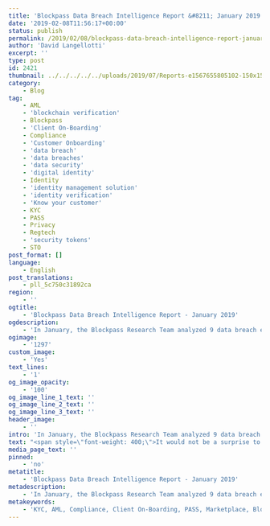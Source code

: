 ```yaml
---
title: 'Blockpass Data Breach Intelligence Report &#8211; January 2019'
date: '2019-02-08T11:56:17+00:00'
status: publish
permalink: /2019/02/08/blockpass-data-breach-intelligence-report-january-2018
author: 'David Langellotti'
excerpt: ''
type: post
id: 2421
thumbnail: ../../../../../uploads/2019/07/Reports-e1567655805102-150x150.jpg
category:
    - Blog
tag:
    - AML
    - 'blockchain verification'
    - Blockpass
    - 'Client On-Boarding'
    - Compliance
    - 'Customer Onboarding'
    - 'data breach'
    - 'data breaches'
    - 'data security'
    - 'digital identity'
    - Identity
    - 'identity management solution'
    - 'identity verification'
    - 'Know your customer'
    - KYC
    - PASS
    - Privacy
    - Regtech
    - 'security tokens'
    - STO
post_format: []
language:
    - English
post_translations:
    - pll_5c750c31892ca
region:
    - ''
ogtitle:
    - 'Blockpass Data Breach Intelligence Report - January 2019'
ogdescription:
    - 'In January, the Blockpass Research Team analyzed 9 data breach events, chosen either for their significant impact on consumers, or their implication on global politics. In this, we found that the most significant data breaches this month have occurred with KYC data. Indeed, the biggest leak we’ve seen so far in our reporting: Collection #1,” a stolen database which contains the personal data of 773 million people. '
ogimage:
    - '1297'
custom_image:
    - 'Yes'
text_lines:
    - '1'
og_image_opacity:
    - '100'
og_image_line_1_text: ''
og_image_line_2_text: ''
og_image_line_3_text: ''
header_image:
    - ''
intro: 'In January, the Blockpass Research Team analyzed 9 data breach events, chosen either for their significant impact on consumers, or their implication on global politics. In this, we found that the most significant data breaches this month have occurred with KYC data. Indeed, the biggest leak we’ve seen so far in our reporting: Collection #1,” a stolen database which contains the personal data of 773 million people. '
text: "<span style=\"font-weight: 400;\">It would not be a surprise to anybody that companies want to look out for themselves, and oftentimes the best way for them to do this is by seeking to find out who their customers are. This process, called <a href=\"https://www.blockpass.org/2019/09/23/understanding-kyc/\">KYC</a> (Know Your Customer), is all-the-more important in today’s digital world, where we rarely meet face to face and where business is done across great distances. For many types of companies, such as those in the financial sector, KYC is not just a matter of due-diligence, but one of regulatory compliance. Leaked KYC data leads to the victimisation of millions upon millions of people every day and can have a significant and potentially dangerous impact on their lives.</span>\r\n<table style=\"padding: 5px; border: 1px solid black;\">\r\n<tbody>\r\n<tr>\r\n<td style=\"padding: 5px; border: 1px solid black; border-collapse: collapse;\"><strong># of Events Analyzed</strong></td>\r\n<td style=\"padding: 5px; border: 1px solid black; border-collapse: collapse;\"><span style=\"font-weight: 400;\">9</span></td>\r\n</tr>\r\n<tr>\r\n<td style=\"padding: 5px; border: 1px solid black; border-collapse: collapse;\"><strong># of Identities Lost</strong></td>\r\n<td style=\"padding: 5px; border: 1px solid black; border-collapse: collapse;\"><span style=\"font-weight: 400;\">approx. 825,328,615</span></td>\r\n</tr>\r\n<tr>\r\n<td style=\"padding: 5px; border: 1px solid black; border-collapse: collapse;\"><strong>% of World Population</strong></td>\r\n<td style=\"padding: 5px; border: 1px solid black; border-collapse: collapse;\">11%</td>\r\n</tr>\r\n<tr>\r\n<td style=\"padding: 5px; border: 1px solid black; border-collapse: collapse;\"><strong>Industry Hardest Hit</strong></td>\r\n<td style=\"padding: 5px; border: 1px solid black; border-collapse: collapse;\">Various - KYC Data</td>\r\n</tr>\r\n</tbody>\r\n</table>\r\nThis report, for the month of January, is the third of our Data Breach Intelligence Reports. We encourage the Blockpass community and anyone who might be otherwise interested to let us know what kinds of information they would like to see provided in future reports by contacting us at marketing@blockpass.org under the subject line “Suggestions for the blog.”\r\n\r\nCentralized third-party data storage is a risk we identified before we launched the Blockpass project. While it is true that sometimes, for the purposes of KYC/AML compliance, companies are required to collect their customers’ data, it must be done with the utmost of care and respect for consumers’ privacy and security. For many companies and organizations, like the ones below, this is a lesson that ends up being learned far too late.\r\n\r\n<strong>“Collection #1” | Worldwide | 773,000,000</strong>\r\nA discovery made by renowned data security researcher Troy Hunt has set 2019 off to a startling start. On January 15th, Hunt announced to his Twitter followers that he had been tipped off to a “MASSIVE” list of emails and passwords that were being sold to spammers. Following overwhelming community approval, he uploaded the list to his well-known data theft awareness site “‘‘;--have i been pwned?”\r\n\r\nThe list, which took more than 12 hours for Hunt, who also serves as a regional VP at Microsoft, to upload, included a staggering 773 million user records. In addition to the leaked email addresses, the database included around 11 million passwords. Initially, Hunt found the 83 gigabyte file stored on the MEGA cloud service. After being taken down from that system, the file remained online for sometime on a popular hacking forum.\r\n\r\nThis megaleak is particularly dangerous due to its extreme size. By feeding the data into specialized software, Hackers can carry out millions of attempts to achieve entry into users’ online accounts. Any casual internet user who used the same password for multiple sites could find themselves affected by multiple attacks.\r\n\r\nWhile how and when the data was initially stolen has still to be determined, researchers have confirmed that it comes from multiple sources and that the data was fed to the database over the course of numerous hacks. Anyone interested in seeing if they themselves have been affected should check by visiting https://haveibeenpwned.com.\r\n\r\nSources:\r\n<a href=\"https://www.troyhunt.com/the-773-million-record-collection-1-data-reach/\" target=\"_blank\" rel=\"noopener\">https://www.troyhunt.com/the-773-million-record-collection-1-data-reach/</a>\r\n<a href=\"https://www.wired.com/story/collection-one-breach-email-accounts-passwords/\" target=\"_blank\" rel=\"noopener\">https://www.wired.com/story/collection-one-breach-email-accounts-passwords/</a>\r\n\r\n<strong>Ascension | United States | &gt;24,000,000</strong>\r\nOn January 23rd it was reported by journalist Zack Whittaker of Techcrunch that more than ten years of mortgage records had been exposed on a server maintained by Ascension, a data analytics company that specializes in the financial industry. The security breach included the records of more than 24,000,000 mortgages obtained or applied for in the United States over the last decade. Records include intimate financial details such as loan and mortgage agreements, payment schedules, and tax documents.\r\n\r\nTechcrunch’s investigation found that the records - which were saved in a database that was not password protected - were gathered as a result of banks using Ascension’s document digitization service. The general counsel of Ascension’s parent company, Rocktop Partners, has confirmed the incident.\r\n\r\nSources:\r\n<a href=\"https://techcrunch.com/2019/01/23/financial-files/\" target=\"_blank\" rel=\"noopener\">https://techcrunch.com/2019/01/23/financial-files/</a>\r\n<a href=\"https://www.housingwire.com/articles/47992-millions-of-sensitive-mortgage-documents-exposed-in-massive-data-breach\" target=\"_blank\" rel=\"noopener\">https://www.housingwire.com/articles/47992-millions-of-sensitive-mortgage-documents-exposed-in-massive-data-breach </a>\r\n\r\n<strong>Twitter | Worldwide | 10s of Millions</strong>\r\nOn January 17th social-media platform Twitter revealed on its website that a software issue had potentially leaked the tweets of tens of millions of its users. According to Twitter’s official statement, a bug was fixed on January 14th which had apparently been leading to user data being sent out without their permission. The bug, which affected Android users who had sometime since November 3rd, 2014 updated their profile or settings, disabled the “Protect Your Tweets” security feature, even if it had been enabled by the user.\r\n\r\nNormally, the “Protect Your Tweets” feature restricts the visibility of the user’s tweets only to those twitter accounts that they had followed. During the more than four years that the bug was in effect, these tweets were visible to all twitter users. Security conscious Twitter users have beenleft wondering what the point of the privacy settings is at all.\r\n\r\nNot surprisingly, certain national governments have taken note. Particularly in the Europe Union, where the bug likely meant a violation of GDPR. Already, a probe has been announced by the Irish Data Protection Authority. Penalties could reach as much as four percent of the company’s revenue.\r\n\r\nSources:\r\n<a href=\"https://thehill.com/policy/cybersecurity/427028-irish-data-protection-authority-reveals-probe-into-twitter-data-breach\" target=\"_blank\" rel=\"noopener\">https://thehill.com/policy/cybersecurity/427028-irish-data-protection-authority-reveals-probe-into-twitter-data-breach</a>\r\n<a href=\"https://www.theverge.com/2019/1/17/18187143/twitter-bug-android-protected-tweets-turned-off\" target=\"_blank\" rel=\"noopener\">https://www.theverge.com/2019/1/17/18187143/twitter-bug-android-protected-tweets-turned-off</a>\r\n\r\n<strong>State Bank of India | India | 10s of Millions</strong>\r\nAn unsecured server owned by the State Bank of India, the largest bank in that country, gave wrongdoers this month access to potentially tens of millions of customers’ data. On January 27, it was reported by Techcrunch that a Mumbai-based server, which hosted the bank’s text message and call-based support systems had been left fully accessible without password protection.\r\n\r\nThe server was responsible for holding data regarding bank accounts that was requested by customers. SBI is a Fortune 500 company with hundreds of millions of customers. The server has now been secured but the banking information of potentially many millions has already been exposed, and potentially tens of millions of identities have been stolen.\r\n\r\nSource:\r\n<a href=\"https://techcrunch.com/2019/01/30/state-bank-india-data-leak/\" target=\"_blank\" rel=\"noopener\">https://techcrunch.com/2019/01/30/state-bank-india-data-leak/</a>\r\n\r\n<strong>BlankMediaGames | Worldwide | 8,000,000</strong>\r\nAt the start of the month the security researchers at DeHashed received a tip from an anonymous sender providing evidence of access to a server containing the personal data of BlankMediaGames’ popular browser-based game, Town of Salem. The vulnerable database included usernames, emails, passwords, addresses, payment information, and game activity.\r\n\r\nCertain users who had paid for premium features had had their billing information, apart from credit card numbers, leaked. The data base included 8.388,894 rows and 7,633,234 unique email addresses.\r\nBlankMediaGames finally made an official statement a few days after being contacted by DeHashed and announced that they had resecured their server.\r\n\r\nSource:\r\n<a href=\"https://blog.dehashed.com/town-of-salem-blankmediagames-hacked/\" target=\"_blank\" rel=\"noopener\">https://blog.dehashed.com/town-of-salem-blankmediagames-hacked/</a>\r\n\r\n<strong>Bannerbit | Worldwide | 213,415</strong>\r\nAt the beginning of the month, the security researchers at Have I Been Pwned were tipped off by a third party to a large breach coming from Bannerbit.com, a marketing platform that auctions off access to the contact information of potential clients. The leaked database includes 213,415 email addresses and plain text passwords.\r\n\r\nThe security researchers made multiple attempts to contact Bannerbit but has not received a reply. No official statement has been made and it is unclear if there will be any legal repercussions.\r\n\r\nSource:\r\n<a href=\"https://haveibeenpwned.com/PwnedWebsites\" target=\"_blank\" rel=\"noopener\">https://haveibeenpwned.com/PwnedWebsites</a>\r\n\r\n<strong>Binance, Bitfinex, Poloniex et al | Worldwide | 100,000</strong>\r\nOn January 20th, it was reported by the journalists at CCN that a mass amount of KYC data was up for sale on the darknet. As early as July 2018, an anonymous user under the pseudonym ExploitDOT had made a post claiming to have hacked into databases containing the identity data of the users of several major cryptocurrency exchanges, including Binance, Bitfinex, and Poloniex.\r\n\r\nAllegedly, the stolen data includes hundreds of thousands of images of passports and national IDs, as well as high resolution selfie images of exchange users. There is some indication that the data was “dumped” by a third-party KYC provider after having succumbed to a security breach.\r\n\r\nSources:\r\n\r\n<a href=\"https://www.ccn.com/hacked-customer-data-from-world-leading-cryptocurrency-exchanges-for-sale-on-the-dark-web/\" target=\"_blank\" rel=\"noopener\">https://www.ccn.com/hacked-customer-data-from-world-leading-cryptocurrency-exchanges-for-sale-on-the-dark-web/</a>\r\n<a href=\"https://www.theblockcrypto.com/2019/01/21/a-darknet-vendor-is-allegedly-selling-images-and-data-associated-with-crypto-exchange-identity-verification-processes/\" target=\"_blank\" rel=\"noopener\">https://www.theblockcrypto.com/2019/01/21/a-darknet-vendor-is-allegedly-selling-images-and-data-associated-with-crypto-exchange-identity-verification-processes/</a>\r\n\r\n<strong>Ministry of Health | Singapore | 14,200</strong>\r\nSingapore is proud of its “smart nation,” where data about all its citizens is easily accessible through the use of smart ID cards, and where all identity information is centrally stored in the databases on government ministries. That being said, on January 28th it was reported by the New York Times that the Singaporean Ministry of Health had unwittingly released the medical records of 14,200 individuals who had tested positive for HIV.\r\n\r\nThe ministry claims that the leaked data has not “emerged in any form” online and that the perpetrator is known to them, and contrasting reports as to who the wrongdoer may have been have been made. Access to the data has apparently been disabled by the authorities. However, in Singapore, where homosexual intercourse is still illegal, any information coming out could have disastrous consequences for victims, even though HIV can be contracted by anyone of any orientation.\r\n\r\nSources:\r\n<a href=\"https://www.nytimes.com/2019/01/28/world/asia/singapore-hiv-records.html?module=inline\" target=\"_blank\" rel=\"noopener\">https://www.nytimes.com/2019/01/28/world/asia/singapore-hiv-records.html?module=inline</a>\r\n<a href=\"https://www.nytimes.com/2019/01/29/world/asia/singapore-data-breach-hiv.html\" target=\"_blank\" rel=\"noopener\">https://www.nytimes.com/2019/01/29/world/asia/singapore-data-breach-hiv.html</a>\r\n\r\n<strong>Airbus | European Union | Thousands</strong>\r\nIn a press release dated January 30th, 2019, Airbus announced that their information systems had succumbed to a cyber attack. Airbus security teams have been able to determine that the contact and IT identification details of a number of employees located in Europe had been leaked. The press release claims that no impact is to be expected for its commercial operations. Airbus stated that the company is now in contact with European regulatory authorities, pursuant to the General Data Protection Regulation (GDPR).\r\n\r\nSource:\r\n<a href=\"https://www.airbus.com/content/dam/corporate-topics/publications/press-release/EN-Airbus-Cyber-Security-Statement.pdf\" target=\"_blank\" rel=\"noopener\">https://www.airbus.com/content/dam/corporate-topics/publications/press-release/EN-Airbus-Cyber-Security-Statement.pdf</a>\r\n\r\n&nbsp;"
media_page_text: ''
pinned:
    - 'no'
metatitle:
    - 'Blockpass Data Breach Intelligence Report - January 2019'
metadescription:
    - 'In January, the Blockpass Research Team analyzed 9 data breach events, chosen either for their significant impact on consumers, or their implication on global politics. In this, we found that the most significant data breaches this month have occurred with KYC data. Indeed, the biggest leak we’ve seen so far in our reporting: Collection #1,” a stolen database which contains the personal data of 773 million people. '
metakeywords:
    - 'KYC, AML, Compliance, Client On-Boarding, PASS, Marketplace, Blockpass, Identity, Identity Verification, Customer Onboarding, Digital identity, identity management solution, Identity Verification, Know your customer, regtech, security tokens, sto, blockchain verification, data security, privacy, data breaches, data breach'
---
```

<!DOCTYPE html PUBLIC "-//W3C//DTD HTML 4.0 Transitional//EN" "http://www.w3.org/TR/REC-html40/loose.dtd">
<?xml encoding="UTF-8">
